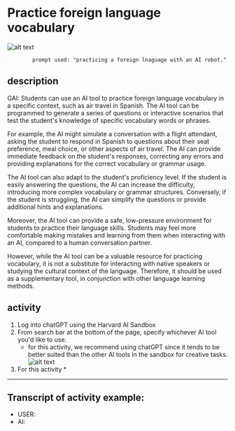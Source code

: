 # Practice foreign language vocabulary

![alt text](https://files.slack.com/files-pri/T0HTW3H0V-F062LRKFC4Q/practicing_foreign_language_with_ai_robot.png?pub_secret=abc065ffaf)

            prompt used: "practicing a foreign lnaguage with an AI robot."
            
## description

GAI: Students can use an AI tool to practice foreign language vocabulary in a specific context, such as air travel in Spanish. The AI tool can be programmed to generate a series of questions or interactive scenarios that test the student's knowledge of specific vocabulary words or phrases.

For example, the AI might simulate a conversation with a flight attendant, asking the student to respond in Spanish to questions about their seat preference, meal choice, or other aspects of air travel. The AI can provide immediate feedback on the student's responses, correcting any errors and providing explanations for the correct vocabulary or grammar usage.

The AI tool can also adapt to the student's proficiency level. If the student is easily answering the questions, the AI can increase the difficulty, introducing more complex vocabulary or grammar structures. Conversely, if the student is struggling, the AI can simplify the questions or provide additional hints and explanations.

Moreover, the AI tool can provide a safe, low-pressure environment for students to practice their language skills. Students may feel more comfortable making mistakes and learning from them when interacting with an AI, compared to a human conversation partner.

However, while the AI tool can be a valuable resource for practicing vocabulary, it is not a substitute for interacting with native speakers or studying the cultural context of the language. Therefore, it should be used as a supplementary tool, in conjunction with other language learning methods.


## activity
1. Log into chatGPT using the Harvard AI Sandbox
2. From search bar at the bottom of the page, specify whichever AI tool you'd like to use.
    * for this activity, we recommend using chatGPT since it tends to be better suited than the other AI tools in the sandbox for creative tasks.
![alt text](https://files.slack.com/files-pri/T0HTW3H0V-F0612HG51ND/video_to_gif__6_..gif?pub_secret=4e1c91c9ce)
3. For this activity
    * 

---

## Transcript of activity example:

* USER:
* AI: 